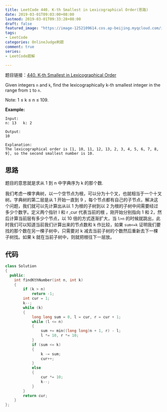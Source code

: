 ```yaml
---
title: LeetCode 440. K-th Smallest in Lexicographical Order(思路)
date: 2019-03-01T09:03:00+08:00
lastmod: 2019-03-01T09:33:28+08:00
draft: false
featured_image: "https://image-1252109614.cos.ap-beijing.myqcloud.com/img/20210508221015.png"
tags:
- LeetCode
categories: OnlineJudge刷题
comment: true
series:
- LeetCode题解

---
```


题目链接：[440. K-th Smallest in Lexicographical Order](https://leetcode.com/problems/k-th-smallest-in-lexicographical-order/)

Given integers `n` and `k`, find the lexicographically k-th smallest integer in the range from `1` to `n`.

Note: 1 ≤ k ≤ n ≤ 109.

**Example:**

```
Input:
n: 13   k: 2

Output:
10

Explanation:
The lexicographical order is [1, 10, 11, 12, 13, 2, 3, 4, 5, 6, 7, 8, 9], so the second smallest number is 10.
```

## 思路

题目的意思就是求从 1 到 n 中字典序为 k 的那个数.

我们考虑一棵字典树，以一个空节点为根，可以分为十个叉，也就相当于一个十叉树。字典树的第二层是从 1 开始一直到 9 ，每个节点都有自己的子节点，解决这个问题，我们就可以先计算出从以 1 为根的子树到以 2 为根的子树中间需要经过多少个数字。定义两个指针 l 和 r ,cur 代表当前的根 ，刚开始分别指向 1 和 2，然后计算当前层有多少个节点，以 10 倍的方式逐渐扩大，当 `l>n` 的时候就跳出，此时我们可以知道当前我们计算出来的节点数和 k 作比较，如果 `sum<=k` 证明我们要找的那个数在另一棵子树中，只需要对 k 减去当前子树的个数然后重新去下一棵子树找。如果 k 就在当前子树中，则就把根往下一层放。

## 代码

```cpp
class Solution
{
  public:
    int findKthNumber(int n, int k)
    {
        if (k > n)
            return -1;
        int cur = 1;
        k--;
        while (k)
        {
            long long sum = 0, l = cur, r = cur + 1;
            while (l <= n)
            {
                sum += min((long long)n + 1, r) - l;
                l *= 10, r *= 10;
            }
            if (sum <= k)
            {
                k -= sum;
                cur++;
            }
            else
            {
                cur *= 10;
                k--;
            }
        }
        return cur;
    }
};
```

